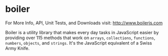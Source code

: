 boiler
======
For More Info, API, Unit Tests, and Downloads visit: http://www.boilerjs.com

Boiler is a utility library that makes every day tasks in JavaScript easier by providing over 115 methods that work
on `arrays`, `collections`, `functions`, `numbers`, `objects`, and `strings`. It's the JavaScript equivalent of a
Swiss Army Knife.